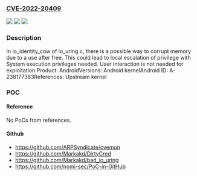 ### [CVE-2022-20409](https://cve.mitre.org/cgi-bin/cvename.cgi?name=CVE-2022-20409)
![](https://img.shields.io/static/v1?label=Product&message=Android&color=blue)
![](https://img.shields.io/static/v1?label=Version&message=n%2Fa&color=blue)
![](https://img.shields.io/static/v1?label=Vulnerability&message=Elevation%20of%20privilege&color=brighgreen)

### Description

In io_identity_cow of io_uring.c, there is a possible way to corrupt memory due to a use after free. This could lead to local escalation of privilege with System execution privileges needed. User interaction is not needed for exploitation.Product: AndroidVersions: Android kernelAndroid ID: A-238177383References: Upstream kernel

### POC

#### Reference
No PoCs from references.

#### Github
- https://github.com/ARPSyndicate/cvemon
- https://github.com/Markakd/DirtyCred
- https://github.com/Markakd/bad_io_uring
- https://github.com/nomi-sec/PoC-in-GitHub


